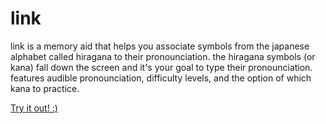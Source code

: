 link
====

link is a memory aid that helps you associate symbols from the japanese alphabet called hiragana to their pronounciation. the hiragana symbols (or kana) fall down the screen and it's your goal to type their pronounciation. features audible pronounciation, difficulty levels, and the option of which kana to practice.

[Try it out! :)](http://cciollaro.github.io/link/)
